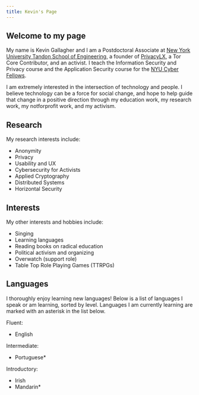 ```yaml
---
title: Kevin's Page
---
```


## Welcome to my page

My name is Kevin Gallagher and I am a Postdoctoral Associate at 
[New York University Tandon School of Engineering](https://engineering.nyu.edu),
a founder of [PrivacyLX](https://privacylx.org), a Tor Core Contributor, and an
activist. I teach the Information Security and Privacy course and the 
Application Security course for the
[NYU Cyber Fellows](https://engineering.nyu.edu/academics/programs/cybersecurity-ms-online/nyu-cyber-fellows).

I am extremely interested in the intersection of technology and people. I
believe technology can be a force for social change, and hope to help guide that
change in a positive direction through my education work, my research work, my
notforprofit work, and my activism.

## Research

My research interests include:

* Anonymity
* Privacy
* Usability and UX
* Cybersecurity for Activists
* Applied Cryptography
* Distributed Systems
* Horizontal Security

## Interests

My other interests and hobbies include:

* Singing
* Learning languages
* Reading books on radical education
* Political activism and organizing
* Overwatch (support role)
* Table Top Role Playing Games (TTRPGs)

## Languages

I thoroughly enjoy learning new languages! Below is a list of languages I speak
or am learning, sorted by level. Languages I am currently learning are marked
with an asterisk in the list below.

Fluent:

* English

Intermediate:

* Portuguese\*

Introductory:

* Irish
* Mandarin\*
